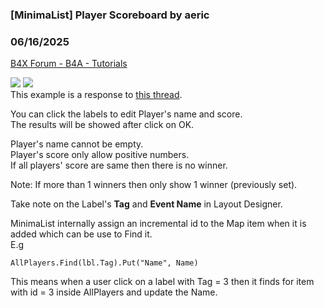 ### [MinimaList] Player Scoreboard by aeric
### 06/16/2025
[B4X Forum - B4A - Tutorials](https://www.b4x.com/android/forum/threads/164122/)

![](https://www.b4x.com/android/forum/attachments/158593) ![](https://www.b4x.com/android/forum/attachments/164800)  
This example is a response to [this thread](https://www.b4x.com/android/forum/threads/mind-as-crumbled-need-to-find-the-easiest-way-to-get-winning-player.164073/#post-1006470).  
  
You can click the labels to edit Player's name and score.  
The results will be showed after click on OK.  
  
Player's name cannot be empty.  
Player's score only allow positive numbers.  
If all players' score are same then there is no winner.  
  
Note: If more than 1 winners then only show 1 winner (previously set).  
  
Take note on the Label's **Tag** and **Event Name** in Layout Designer.  
  
MinimaList internally assign an incremental id to the Map item when it is added which can be use to Find it.  
E.g  

```B4X
AllPlayers.Find(lbl.Tag).Put("Name", Name)
```

  
This means when a user click on a label with Tag = 3 then it finds for item with id = 3 inside AllPlayers and update the Name.